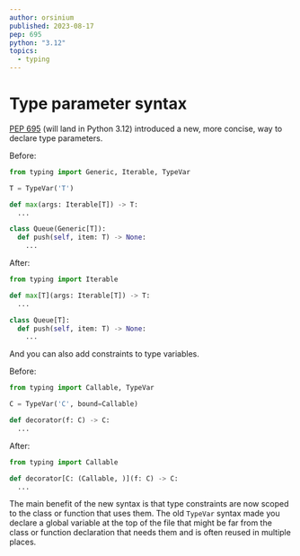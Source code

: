 ```yaml
---
author: orsinium
published: 2023-08-17
pep: 695
python: "3.12"
topics:
  - typing
---
```


# Type parameter syntax

[PEP 695](https://peps.python.org/pep-0695/) (will land in Python 3.12) introduced a new, more concise, way to declare type parameters.

Before:

```python
from typing import Generic, Iterable, TypeVar

T = TypeVar('T')

def max(args: Iterable[T]) -> T:
  ...

class Queue(Generic[T]):
  def push(self, item: T) -> None:
    ...
```

After:

```python
from typing import Iterable

def max[T](args: Iterable[T]) -> T:
  ...

class Queue[T]:
  def push(self, item: T) -> None:
    ...
```

And you can also add constraints to type variables.

Before:

```python
from typing import Callable, TypeVar

C = TypeVar('C', bound=Callable)

def decorator(f: C) -> C:
  ...
```

After:

```python
from typing import Callable

def decorator[C: (Callable, )](f: C) -> C:
  ...
```

The main benefit of the new syntax is that type constraints are now scoped to the class or function that uses them. The old `TypeVar` syntax made you declare a global variable at the top of the file that might be far from the class or function declaration that needs them and is often reused in multiple places.
